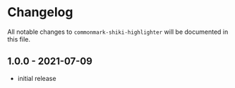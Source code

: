 # Changelog

All notable changes to `commonmark-shiki-highlighter` will be documented in this file.

## 1.0.0 - 2021-07-09

- initial release
